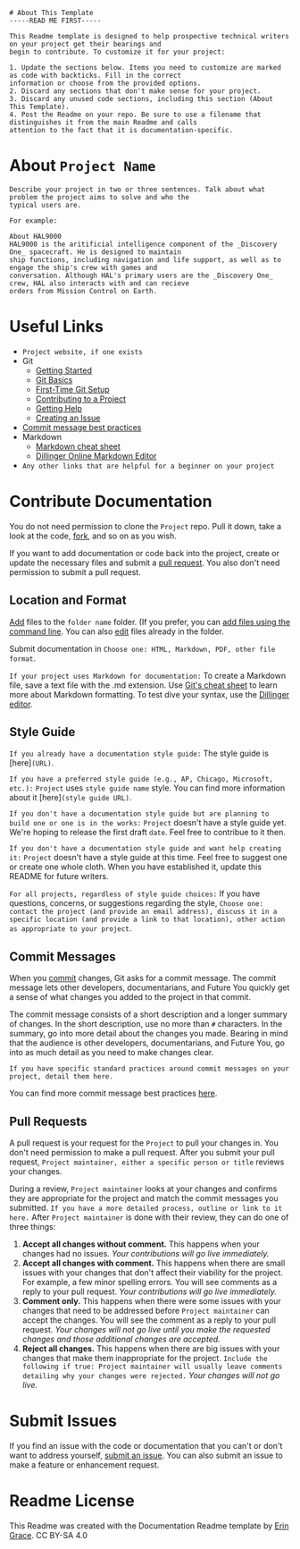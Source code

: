 ```
# About This Template
-----READ ME FIRST-----

This Readme template is designed to help prospective technical writers on your project get their bearings and 
begin to contribute. To customize it for your project:

1. Update the sections below. Items you need to customize are marked as code with backticks. Fill in the correct 
information or choose from the provided options. 
2. Discard any sections that don't make sense for your project. 
3. Discard any unused code sections, including this section (About This Template).
4. Post the Readme on your repo. Be sure to use a filename that distinguishes it from the main Readme and calls 
attention to the fact that it is documentation-specific.
```

# About `Project Name`
```
Describe your project in two or three sentences. Talk about what problem the project aims to solve and who the 
typical users are.

For example: 

About HAL9000 
HAL9000 is the aritificial intelligence component of the _Discovery One_ spacecraft. He is designed to maintain 
ship functions, including navigation and life support, as well as to engage the ship's crew with games and 
conversation. Although HAL's primary users are the _Discovery One_ crew, HAL also interacts with and can recieve
orders from Mission Control on Earth.
```

# Useful Links
- `Project website, if one exists`
- Git
  - [Getting Started](https://git-scm.com/book/en/v1/Getting-Started)
  - [Git Basics](https://git-scm.com/book/en/v2/Getting-Started-Git-Basics)
  - [First-Time Git Setup](https://git-scm.com/book/en/v2/Getting-Started-First-Time-Git-Setup)
  - [Contributing to a Project](https://git-scm.com/book/en/v2/GitHub-Contributing-to-a-Project)
  - [Getting Help](https://git-scm.com/book/en/v1/Getting-Started-Getting-Help)
  - [Creating an Issue](https://help.github.com/articles/creating-an-issue/)
- [Commit message best practices](https://chris.beams.io/posts/git-commit/)
- Markdown
  - [Markdown cheat sheet](https://github.com/adam-p/markdown-here/wiki/Markdown-Cheatsheet)
  - [Dillinger Online Markdown Editor](https://dillinger.io/)
- `Any other links that are helpful for a beginner on your project`

# Contribute Documentation
You do not need permission to clone the `Project` repo. Pull it down, take a look at the code, [fork](https://git-scm.com/book/en/v2/GitHub-Contributing-to-a-Project#_forking_projects), and so on as you wish. 

If you want to add documentation or code back into the project, create or update the necessary files and submit a [pull request](#pullrequests). You also don't need permission to submit a pull request.

## Location and Format
[Add](https://help.github.com/articles/creating-new-files/) files to the `folder name` folder. (If you prefer, you can [add files using the command line](https://help.github.com/articles/adding-a-file-to-a-repository-using-the-command-line/). You can also [edit](https://help.github.com/articles/editing-files-in-another-user-s-repository/) files already in the folder.

Submit documentation in `Choose one: HTML, Markdown, PDF, other file format`. 

`If your project uses Markdown for documentation:` To create a Markdown file, save a text file with the .md extension. Use [Git's cheat sheet](https://github.com/adam-p/markdown-here/wiki/Markdown-Cheatsheet) to learn more about Markdown formatting. To test dive your syntax, use the [Dillinger editor](https://dillinger.io/).

## Style Guide
`If you already have a documentation style guide:` The style guide is [here]`(URL)`.

`If you have a preferred style guide (e.g., AP, Chicago, Microsoft, etc.):` `Project` uses `style guide name` style. You can find more information about it [here]`(style guide URL)`.

`If you don't have a documentation style guide but are planning to build one or one is in the works:` `Project` doesn't have a style guide yet. We're hoping to release the first draft `date`. Feel free to contribue to it then.

`If you don't have a documentation style guide and want help creating it:` `Project` doesn't have a style guide at this time. Feel free to suggest one or create one whole cloth. When you have established it, update this README for future writers.

`For all projects, regardless of style guide choices:` If you have questions, concerns, or suggestions regarding the style, `Choose one: contact the project (and provide an email address), discuss it in a specific location (and provide a link to that location), other action as appropriate to your project`.

## Commit Messages
When you [commit](https://git-scm.com/book/en/v1/Git-Basics-Recording-Changes-to-the-Repository#Committing-Your-Changes) changes, Git asks for a commit message. The commit message lets other developers, documentarians, and Future You quickly get a sense of what changes you added to the project in that commit.

The commit message consists of a short description and a longer summary of changes. In the short description, use no more than `#` characters. In the summary, go into more detail about the changes you made. Bearing in mind that the audience is other developers, documentarians, and Future You, go into as much detail as you need to make changes clear. 

`If you have specific standard practices around commit messages on your project, detail them here.`

You can find more commit message best practices [here](https://chris.beams.io/posts/git-commit/).

<a name="pullrequests"></a>
## Pull Requests
A pull request is your request for the `Project` to pull your changes in. You don't need permission to make a pull request. After you submit your pull request, `Project maintainer, either a specific person or title` reviews your changes. 

During a review, `Project maintainer` looks at your changes and confirms they are appropriate for the project and match the commit messages you submitted. `If you have a more detailed process, outline or link to it here.` After `Project maintainer` is done with their review, they can do one of three things:

1. **Accept all changes without comment.** This happens when your changes had no issues. _Your contributions will go live immediately._
2. **Accept all changes with comment.** This happens when there are small issues with your changes that don't affect their viability for the project. For example, a few minor spelling errors. You will see comments as a reply to your pull request. _Your contributions will go live immediately._
3. **Comment only.** This happens when there were some issues with your changes that need to be addressed before `Project maintainer` can accept the changes. You will see the comment as a reply to your pull request. _Your changes will not go live until you make the requested changes and those additional changes are accepted._
4. **Reject all changes.** This happens when there are big issues with your changes that make them inappropriate for the project. `Include the following if true: Project maintainer will usually leave comments detailing why your changes were rejected.` _Your changes will not go live._

# Submit Issues
If you find an issue with the code or documentation that you can't or don't want to address yourself, [submit an issue](https://help.github.com/articles/creating-an-issue/). You can also submit an issue to make a feature or enhancement request.

# Readme License
This Readme was created with the Documentation Readme template by [Erin Grace](https://readthefriendlymanual.com/). CC BY-SA 4.0
